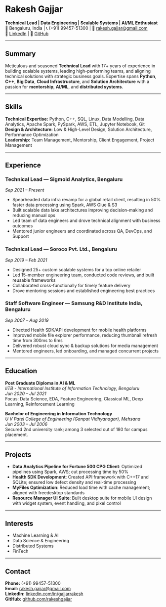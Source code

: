 # <span style="color:black;">Rakesh Gajjar</span>

**Technical Lead | Data Engineering | Scalable Systems | AI/ML Enthusiast**  
📍 Bengaluru, India | 📞 (+91) 99457-51300 | 📧 [rakesh.gajjar@gmail.com](mailto:rakesh.gajjar@gmail.com)  
🔗 [LinkedIn](https://www.linkedin.com/in/gajjarrakesh/) | 🔗 [GitHub](https://github.com/rakeshgajjar)

---

<h2 style="color:black;">Summary</h2>

Meticulous and seasoned **Technical Lead** with 17+ years of experience in building scalable systems, leading high-performing teams, and aligning technical solutions with strategic business goals. Expertise spans **Python**, **C++**, **Big Data**, **Cloud Infrastructure**, and **Solution Architecture** with a passion for **mentorship**, **AI/ML**, and **distributed systems**.

---

<h2 style="color:black;">Skills</h2>

**Technical Expertise:** Python, C++, SQL, Linux, Data Modelling, Data Analytics, Apache Spark, PySpark, AWS, ETL, Jupyter Notebook, Git  
**Design & Architecture:** Low & High-Level Design, Solution Architecture, Performance Optimization  
**Leadership:** Team Management, Mentorship, Client Engagement, Project Management

---

<h2 style="color:black;">Experience</h2>

### Technical Lead — **Sigmoid Analytics**, Bengaluru  
*Sep 2021 – Present*

- Spearheaded data infra revamp for a global retail client, resulting in 50% faster data processing using Spark, AWS Glue & S3  
- Built scalable data lake architectures improving decision-making and reducing manual ops  
- Led team of data engineers and drove technical alignment with business outcomes  
- Mentored junior engineers and coordinated across QA, DevOps, and Support

### Technical Lead — **Soroco Pvt. Ltd.**, Bengaluru  
*Sep 2019 – Feb 2021*

- Designed 25+ custom scalable systems for a top online retailer  
- Led 15-member engineering team, conducted code reviews, and built reusable frameworks  
- Collaborated cross-functionally for timely feature delivery  
- Drove mentoring sessions and established engineering best practices

### Staff Software Engineer — **Samsung R&D Institute India**, Bengaluru  
*Sep 2007 – Aug 2019*

- Directed Health SDK/API development for mobile health platforms  
- Improved mobile file explorer performance, reducing thumbnail refresh time from 300ms to 6ms  
- Delivered robust cloud sync & backup solutions for media management  
- Mentored engineers, led onboarding, and managed concurrent projects

---

<h2 style="color:black;">Education</h2>

**Post Graduate Diploma in AI & ML**  
*IITB - International Institute of Information Technology, Bengaluru*  
*Jun 2020 – Jul 2021*  
Focus: Data Science, EDA, Feature Engineering, Classical ML, Deep Learning, Reinforcement Learning

**Bachelor of Engineering in Information Technology**  
*U V Patel College of Engineering (Ganpat Vidhyanagar), Mehsana*  
*Jun 2003 – Jul 2006*  
Secured 2nd university rank; among 3 selected out of 180 for campus placement.

---

<h2 style="color:black;">Projects</h2>

- **Data Analytics Pipeline for Fortune 500 CPG Client**: Optimized pipelines using Spark, AWS; cut processing time by 50%  
- **Health SDK Development**: Created API framework with C++17 and SQLite; ensured low defect density and real-time processing  
- **MyFiles Optimization**: Reduced load time with cache management; aligned with freedesktop standards  
- **Resource Manager UI Suite**: Built desktop suite for mobile UI design with widget system, event handling, and pixel control

---

<h2 style="color:black;">Interests</h2>

- Machine Learning & AI
- Data Science & Engineering
- Distributed Systems  
- FinTech

---

<h2 style="color:black;">Contact</h2>

**Phone:** (+91) 99457-51300  
**Email:** [rakesh.gajjar@gmail.com](mailto:rakesh.gajjar@gmail.com)  
**LinkedIn:** [linkedin.com/in/gajjarrakesh](https://www.linkedin.com/in/gajjarrakesh/)  
**GitHub:** [github.com/rakeshgajjar](https://github.com/rakeshgajjar)

